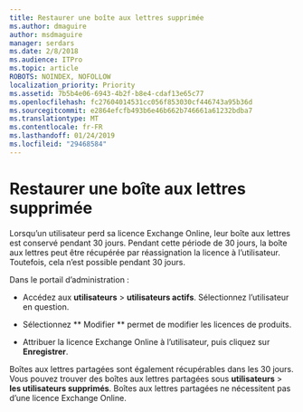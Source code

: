 ```yaml
---
title: Restaurer une boîte aux lettres supprimée
ms.author: dmaguire
author: msdmaguire
manager: serdars
ms.date: 2/8/2018
ms.audience: ITPro
ms.topic: article
ROBOTS: NOINDEX, NOFOLLOW
localization_priority: Priority
ms.assetid: 7b5b4e06-6943-4b2f-b8e4-cdaf13e65c77
ms.openlocfilehash: fc27604014531cc056f853030cf446743a95b36d
ms.sourcegitcommit: e2864efcfb493b6e46b662b746661a61232bdba7
ms.translationtype: MT
ms.contentlocale: fr-FR
ms.lasthandoff: 01/24/2019
ms.locfileid: "29468584"
---
```

# <a name="restore-a-deleted-mailbox"></a>Restaurer une boîte aux lettres supprimée

Lorsqu’un utilisateur perd sa licence Exchange Online, leur boîte aux lettres est conservé pendant 30 jours. Pendant cette période de 30 jours, la boîte aux lettres peut être récupérée par réassignation la licence à l’utilisateur. Toutefois, cela n’est possible pendant 30 jours.
  
Dans le portail d’administration :
  
- Accédez aux **utilisateurs** \> **utilisateurs actifs**. Sélectionnez l’utilisateur en question.
    
- Sélectionnez ** Modifier ** permet de modifier les licences de produits. 
    
- Attribuer la licence Exchange Online à l’utilisateur, puis cliquez sur **Enregistrer**.
    
Boîtes aux lettres partagées sont également récupérables dans les 30 jours. Vous pouvez trouver des boîtes aux lettres partagées sous **utilisateurs** \> **les utilisateurs supprimés**. Boîtes aux lettres partagées ne nécessitent pas d’une licence Exchange Online.
  

